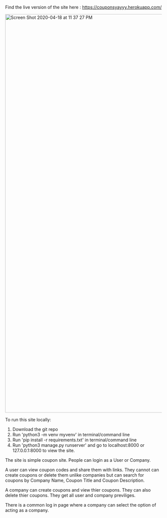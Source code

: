 Find the live version of the site here : https://couponsyayyy.herokuapp.com/

<img width="1280" alt="Screen Shot 2020-04-18 at 11 37 27 PM" src="https://user-images.githubusercontent.com/54800651/79653188-86eb4380-81cf-11ea-8975-23f6d68bbed2.png">

To run this site locally:

1. Download the git repo
2. Run 'python3 -m venv myvenv' in terminal/command line
3. Run 'pip install -r requirements.txt' in terminal/command line
4. Run 'python3 manage.py runserver' and go to localhost:8000 or 127.0.0.1:8000 to view the site.


The site is simple coupon site. People can login as a User or Company.

A user can view coupon codes and share them with links. They cannot can create coupons or delete them unlike companies but can search for coupons by Company Name, Coupon Title and Coupon Description.

A company can create coupons and view thier coupons. They can also delete thier coupons. They get all user and company previliges.

There is a common log in page where a company can select the option of acting as a company.

